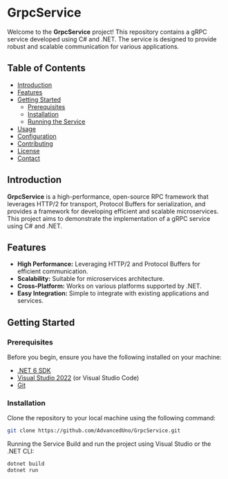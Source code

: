 # GrpcService

Welcome to the **GrpcService** project! This repository contains a gRPC service developed using C# and .NET. The service is designed to provide robust and scalable communication for various applications.

## Table of Contents

- [Introduction](#introduction)
- [Features](#features)
- [Getting Started](#getting-started)
  - [Prerequisites](#prerequisites)
  - [Installation](#installation)
  - [Running the Service](#running-the-service)
- [Usage](#usage)
- [Configuration](#configuration)
- [Contributing](#contributing)
- [License](#license)
- [Contact](#contact)

## Introduction

**GrpcService** is a high-performance, open-source RPC framework that leverages HTTP/2 for transport, Protocol Buffers for serialization, and provides a framework for developing efficient and scalable microservices. This project aims to demonstrate the implementation of a gRPC service using C# and .NET.

## Features

- **High Performance:** Leveraging HTTP/2 and Protocol Buffers for efficient communication.
- **Scalability:** Suitable for microservices architecture.
- **Cross-Platform:** Works on various platforms supported by .NET.
- **Easy Integration:** Simple to integrate with existing applications and services.

## Getting Started

### Prerequisites

Before you begin, ensure you have the following installed on your machine:

- [.NET 6 SDK](https://dotnet.microsoft.com/download/dotnet/6.0)
- [Visual Studio 2022](https://visualstudio.microsoft.com/vs/) (or Visual Studio Code)
- [Git](https://git-scm.com/)

### Installation

Clone the repository to your local machine using the following command:

```sh
git clone https://github.com/AdvancedUno/GrpcService.git
```

Running the Service
Build and run the project using Visual Studio or the .NET CLI:
```sh
dotnet build
dotnet run
```


